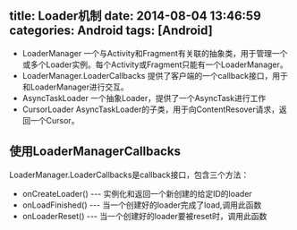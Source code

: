 title: Loader机制
date: 2014-08-04 13:46:59
categories: Android
tags: [Android]
---
- LoaderManager
	一个与Activity和Fragment有关联的抽象类，用于管理一个或多个Loader实例。每个Activity或Fragment只能有一个LoaderManager。
- LoaderManager.LoaderCallbacks
	提供了客户端的一个callback接口，用于和LoaderManager进行交互。
- AsyncTaskLoader
	一个抽象Loader，提供了一个AsyncTask进行工作
- CursorLoader
	AsyncTaskLoader的子类，用于向ContentResover请求，返回一个Cursor。

## 使用LoaderManagerCallbacks
LoaderManager.LoaderCallbacks是callback接口，包含三个方法：
- onCreateLoader() --- 实例化和返回一个新创建的给定ID的loader
- onLoadFinished() --- 当一个创建好的loader完成了load,调用此函数
- onLoaderReset() --- 当一个创建好的loader要被reset时，调用此函数

